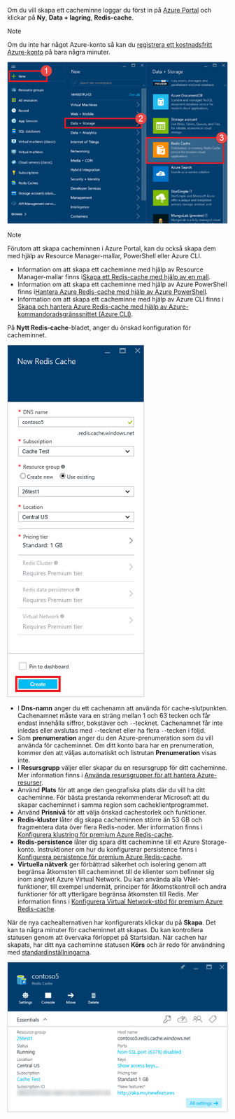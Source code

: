 Om du vill skapa ett cacheminne loggar du först in på [Azure Portal](https://portal.azure.com) och klickar på **Ny**, **Data + lagring**, **Redis-cache**.

> [!NOTE]
> Om du inte har något Azure-konto så kan du [registrera ett kostnadsfritt Azure-konto](https://azure.microsoft.com/pricing/free-trial/?WT.mc_id=redis_cache_hero) på bara några minuter.
> 
> 

![Nytt cacheminne](media/redis-cache-create/redis-cache-new-cache-menu.png)

> [!NOTE]
> Förutom att skapa cacheminnen i Azure Portal, kan du också skapa dem med hjälp av Resource Manager-mallar, PowerShell eller Azure CLI.
> 
> * Information om att skapa ett cacheminne med hjälp av Resource Manager-mallar finns i[Skapa ett Redis-cache med hjälp av en mall](../articles/redis-cache/cache-redis-cache-arm-provision.md).
> * Information om att skapa ett cacheminne med hjälp av Azure PowerShell finns i[Hantera Azure Redis-cache med hjälp av Azure PowerShell](../articles/redis-cache/cache-howto-manage-redis-cache-powershell.md).
> * Information om att skapa ett cacheminne med hjälp av Azure CLI finns i [Skapa och hantera Azure Redis-cache med hjälp av Azure-kommandoradsgränssnittet (Azure CLI)](../articles/redis-cache/cache-manage-cli.md).
> 
> 

På **Nytt Redis-cache**-bladet, anger du önskad konfiguration för cacheminnet.

![Skapa ett cacheminne](media/redis-cache-create/redis-cache-cache-create.png) 

* I **Dns-namn** anger du ett cachenamn att använda för cache-slutpunkten. Cachenamnet måste vara en sträng mellan 1 och 63 tecken och får endast innehålla siffror, bokstäver och `-`-tecknet. Cachenamnet får inte inledas eller avslutas med `-`-tecknet eller ha flera `-`-tecken i följd.
* Som **prenumeration** anger du den Azure-prenumeration som du vill använda för cacheminnet. Om ditt konto bara har en prenumeration, kommer den att väljas automatiskt och listrutan **Prenumeration** visas inte.
* I **Resursgrupp** väljer eller skapar du en resursgrupp för ditt cacheminne. Mer information finns i [Använda resursgrupper för att hantera Azure-resurser](../articles/azure-resource-manager/resource-group-overview.md). 
* Använd **Plats** för att ange den geografiska plats där du vill ha ditt cacheminne. För bästa prestanda rekommenderar Microsoft att du skapar cacheminnet i samma region som cacheklientprogrammet.
* Använd **Prisnivå** för att välja önskad cachestorlek och funktioner.
* **Redis-kluster** låter dig skapa cacheminnen större än 53 GB och fragmentera data över flera Redis-noder. Mer information finns i [Konfigurera klustring för premium Azure Redis-cache](../articles/redis-cache/cache-how-to-premium-clustering.md).
* **Redis-persistence** låter dig spara ditt cacheminne till ett Azure Storage-konto. Instruktioner om hur du konfigurerar persistence finns i [Konfigurera persistence för premium Azure Redis-cache](../articles/redis-cache/cache-how-to-premium-persistence.md).
* **Virtuella nätverk** ger förbättrad säkerhet och isolering genom att begränsa åtkomsten till cacheminnet till de klienter som befinner sig inom angivet Azure Virtual Network. Du kan använda alla VNet-funktioner, till exempel undernät, principer för åtkomstkontroll och andra funktioner för att ytterligare begränsa åtkomsten till Redis. Mer information finns i [Konfigurera Virtual Network-stöd för premium Azure Redis-cache](../articles/redis-cache/cache-how-to-premium-vnet.md).

När de nya cachealternativen har konfigurerats klickar du på **Skapa**. Det kan ta några minuter för cacheminnet att skapas. Du kan kontrollera statusen genom att övervaka förloppet på Startsidan. När cachen har skapats, har ditt nya cacheminne statusen **Körs** och är redo för användning med [standardinställningarna](../articles/redis-cache/cache-configure.md#default-redis-server-configuration).

![Cachen har skapats](media/redis-cache-create/redis-cache-cache-created.png)



<!--HONumber=Jan17_HO1-->


